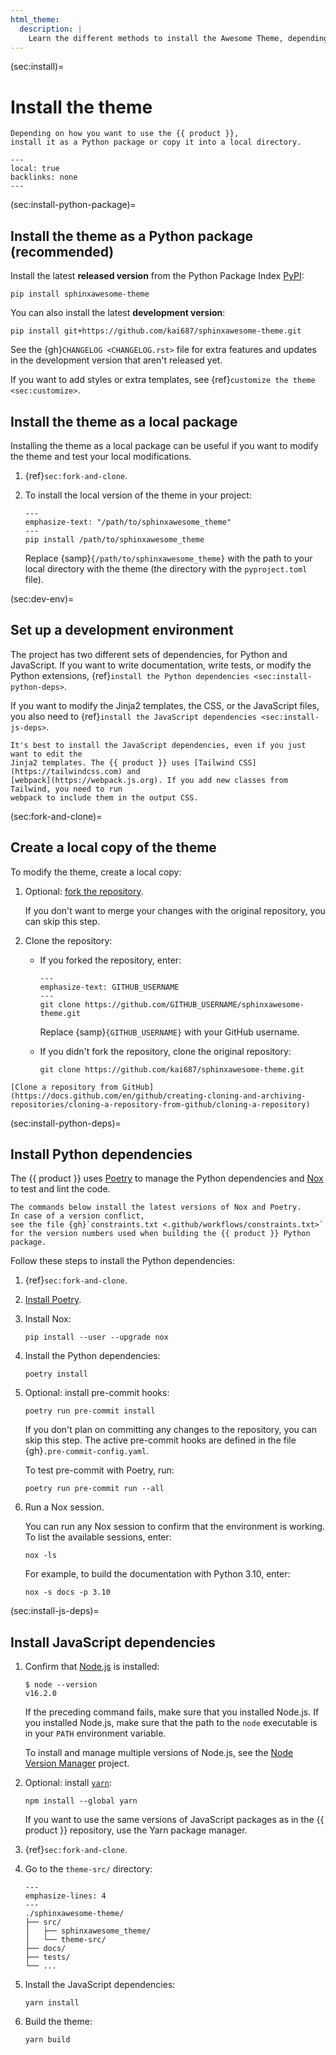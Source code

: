 ```yaml
---
html_theme:
  description: |
    Learn the different methods to install the Awesome Theme, depending on your use case.
---
```


(sec:install)=

# Install the theme

```{rst-class} lead
Depending on how you want to use the {{ product }},
install it as a Python package or copy it into a local directory.
```

```{contents} On this page
---
local: true
backlinks: none
---
```

(sec:install-python-package)=

## Install the theme as a Python package (recommended)

Install the latest **released version** from the Python Package Index
[PyPI](https://pypi.org/project/sphinxawesome-theme/):

```shell-session
pip install sphinxawesome-theme
```

You can also install the latest **development version**:

```shell-session
pip install git+https://github.com/kai687/sphinxawesome-theme.git
```

<!-- vale 18F.UnexpandedAcronyms = NO -->

See the {gh}`CHANGELOG <CHANGELOG.rst>` file for extra features and updates in the
development version that aren't released yet.

<!-- vale 18F.UnexpandedAcronyms = YES -->

If you want to add styles or extra templates,
see {ref}`customize the theme <sec:customize>`.

## Install the theme as a local package

Installing the theme as a local package can be useful if you want to modify the theme
and test your local modifications.

1. {ref}`sec:fork-and-clone`.
1. To install the local version of the theme in your project:

   ```{code-block} shell-session
   ---
   emphasize-text: "/path/to/sphinxawesome_theme"
   ---
   pip install /path/to/sphinxawesome_theme
   ```

   Replace {samp}`{/path/to/sphinxawesome_theme}` with the path to your local directory
   with the theme (the directory with the `pyproject.toml` file).

(sec:dev-env)=

## Set up a development environment

The project has two different sets of dependencies, for Python and JavaScript. If you
want to write documentation, write tests, or modify the Python extensions,
{ref}`install the Python dependencies <sec:install-python-deps>`.

If you want to modify the Jinja2 templates, the CSS, or the JavaScript files, you also
need to {ref}`install the JavaScript dependencies <sec:install-js-deps>`.

```{note}
It's best to install the JavaScript dependencies, even if you just want to edit the
Jinja2 templates. The {{ product }} uses [Tailwind CSS](https://tailwindcss.com) and
[webpack](https://webpack.js.org). If you add new classes from Tailwind, you need to run
webpack to include them in the output CSS.
```

(sec:fork-and-clone)=

## Create a local copy of the theme

To modify the theme, create a local copy:

1. Optional: [fork the repository](https://docs.github.com/en/get-started/quickstart/fork-a-repo).

   If you don't want to merge your changes with the original repository, you can skip
   this step.

1. Clone the repository:

   - If you forked the repository, enter:

     ```{code-block} shell-session
     ---
     emphasize-text: GITHUB_USERNAME
     ---
     git clone https://github.com/GITHUB_USERNAME/sphinxawesome-theme.git
     ```

     Replace {samp}`{GITHUB_USERNAME}` with your GitHub username.

   - If you didn't fork the repository, clone the original repository:

     ```shell-session
     git clone https://github.com/kai687/sphinxawesome-theme.git
     ```

```{seealso}
[Clone a repository from GitHub](https://docs.github.com/en/github/creating-cloning-and-archiving-repositories/cloning-a-repository-from-github/cloning-a-repository)
```

(sec:install-python-deps)=

## Install Python dependencies

The {{ product }} uses [Poetry](https://python-poetry.org/) to manage the Python
dependencies and [Nox](https://nox.thea.codes/en/stable/) to test and lint the code.

```{note}
The commands below install the latest versions of Nox and Poetry.
In case of a version conflict,
see the file {gh}`constraints.txt <.github/workflows/constraints.txt>`
for the version numbers used when building the {{ product }} Python package.
```

Follow these steps to install the Python dependencies:

1. {ref}`sec:fork-and-clone`.

1. [Install Poetry](https://python-poetry.org/docs/master/#installing-with-the-official-installer).

1. Install Nox:

   ```shell-session
   pip install --user --upgrade nox
   ```

1. Install the Python dependencies:

   ```shell-session
   poetry install
   ```

   <!-- vale 18F.Clarity = NO -->

1. Optional: install pre-commit hooks:

   ```shell-session
   poetry run pre-commit install
   ```

   If you don't plan on committing any changes to the repository, you can skip
   this step. The active pre-commit hooks are defined in the file {gh}`.pre-commit-config.yaml`.

   To test pre-commit with Poetry, run:

   ```shell-session
   poetry run pre-commit run --all
   ```

   <!-- vale 18F.Clarity = YES -->

1. Run a Nox session.

   You can run any Nox session to confirm that the environment is working.
   To list the available sessions, enter:

   ```shell-session
   nox -ls
   ```

   For example, to build the documentation with Python 3.10, enter:

   ```shell-session
   nox -s docs -p 3.10
   ```

(sec:install-js-deps)=

## Install JavaScript dependencies

1. Confirm that [Node.js](https://nodejs.org/en/) is installed:

   ```shell-session
   $ node --version
   v16.2.0
   ```

   If the preceding command fails, make sure that you installed Node.js.
   If you installed Node.js, make sure that the path to the `node`
   executable is in your `PATH` environment variable.

   To install and manage multiple versions of Node.js,
   see the [Node Version Manager](https://github.com/nvm-sh/nvm) project.

1. Optional: install [`yarn`](https://classic.yarnpkg.com/lang/en/):

   ```shell-session
   npm install --global yarn
   ```

   If you want to use the same versions of JavaScript packages as in the {{ product }}
   repository, use the Yarn package manager.

1. {ref}`sec:fork-and-clone`.

1. Go to the `theme-src/` directory:

   ```{code-block} shell-session
   ---
   emphasize-lines: 4
   ---
   ./sphinxawesome-theme/
   ├── src/
   │   ├── sphinxawesome_theme/
   │   └── theme-src/
   ├── docs/
   ├── tests/
   └── ...
   ```

1. Install the JavaScript dependencies:

   ```shell-session
   yarn install
   ```

1. Build the theme:

   ```shell-session
   yarn build
   ```

